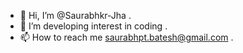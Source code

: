 - 👋 Hi, I’m @Saurabhkr-Jha .
- 👀 I’m developing interest in coding .
- 📫 How to reach me saurabhpt.batesh@gmail.com .

<!---
Saurabhkr-Jha/Saurabhkr-Jha is a ✨ special ✨ repository because its `README.md` (this file) appears on your GitHub profile.
You can click the Preview link to take a look at your changes.
--->
